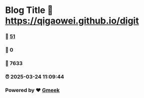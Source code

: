 # Blog Title :link: https://qigaowei.github.io/digit 
### :page_facing_up: [51](https://qigaowei.github.io/digit/tag.html) 
### :speech_balloon: 0 
### :hibiscus: 7633 
### :alarm_clock: 2025-03-24 11:09:44 
### Powered by :heart: [Gmeek](https://github.com/Meekdai/Gmeek)
